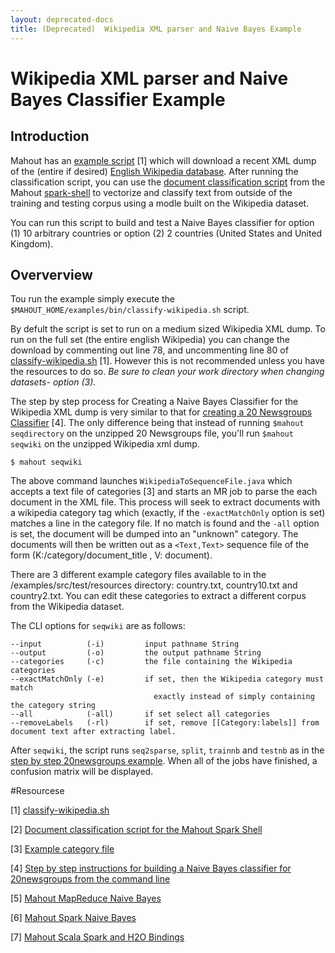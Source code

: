 ```yaml
---
layout: deprecated-docs
title: (Deprecated)  Wikipedia XML parser and Naive Bayes Example
---
```



# Wikipedia XML parser and Naive Bayes Classifier Example

## Introduction
Mahout has an [example script](https://github.com/apache/mahout/blob/master/examples/bin/classify-wikipedia.sh) [1] which will download a recent XML dump of the (entire if desired) [English Wikipedia database](http://dumps.wikimedia.org/enwiki/latest/). After running the classification script, you can use the [document classification script](https://github.com/apache/mahout/blob/master/examples/bin/spark-document-classifier.mscala) from the Mahout [spark-shell](http://mahout.apache.org/users/sparkbindings/play-with-shell.html) to vectorize and classify text from outside of the training and testing corpus using a modle built on the Wikipedia dataset.  

You can run this script to build and test a Naive Bayes classifier for option (1) 10 arbitrary countries or option (2) 2 countries (United States and United Kingdom).

## Oververview

Tou run the example simply execute the `$MAHOUT_HOME/examples/bin/classify-wikipedia.sh` script.

By defult the script is set to run on a medium sized Wikipedia XML dump.  To run on the full set (the entire english Wikipedia) you can change the download by commenting out line 78, and uncommenting line 80  of [classify-wikipedia.sh](https://github.com/apache/mahout/blob/master/examples/bin/classify-wikipedia.sh) [1]. However this is not recommended unless you have the resources to do so. *Be sure to clean your work directory when changing datasets- option (3).*

The step by step process for Creating a Naive Bayes Classifier for the Wikipedia XML dump is very similar to that for [creating a 20 Newsgroups Classifier](http://mahout.apache.org/users/classification/twenty-newsgroups.html) [4].  The only difference being that instead of running `$mahout seqdirectory` on the unzipped 20 Newsgroups file, you'll run `$mahout seqwiki` on the unzipped Wikipedia xml dump.

    $ mahout seqwiki 

The above command launches `WikipediaToSequenceFile.java` which accepts a text file of categories [3] and starts an MR job to parse the each document in the XML file.  This process will seek to extract documents with a wikipedia category tag which (exactly, if the `-exactMatchOnly` option is set) matches a line in the category file.  If no match is found and the `-all` option is set, the document will be dumped into an "unknown" category. The documents will then be written out as a `<Text,Text>` sequence file of the form (K:/category/document_title , V: document).

There are 3 different example category files available to in the /examples/src/test/resources
directory:  country.txt, country10.txt and country2.txt.  You can edit these categories to extract a different corpus from the Wikipedia dataset.

The CLI options for `seqwiki` are as follows:

    --input          (-i)         input pathname String
    --output         (-o)         the output pathname String
    --categories     (-c)         the file containing the Wikipedia categories
    --exactMatchOnly (-e)         if set, then the Wikipedia category must match
                                    exactly instead of simply containing the category string
    --all            (-all)       if set select all categories
    --removeLabels   (-rl)        if set, remove [[Category:labels]] from document text after extracting label.


After `seqwiki`, the script runs `seq2sparse`, `split`, `trainnb` and `testnb` as in the [step by step 20newsgroups example](http://mahout.apache.org/users/classification/twenty-newsgroups.html).  When all of the jobs have finished, a confusion matrix will be displayed.

#Resourcese

[1] [classify-wikipedia.sh](https://github.com/apache/mahout/blob/master/examples/bin/classify-wikipedia.sh)

[2] [Document classification script for the Mahout Spark Shell](https://github.com/apache/mahout/blob/master/examples/bin/spark-document-classifier.mscala)

[3] [Example category file](https://github.com/apache/mahout/blob/master/examples/src/test/resources/country10.txt)

[4] [Step by step instructions for building a Naive Bayes classifier for 20newsgroups from the command line](http://mahout.apache.org/users/classification/twenty-newsgroups.html)

[5] [Mahout MapReduce Naive Bayes](http://mahout.apache.org/users/classification/bayesian.html)

[6] [Mahout Spark Naive Bayes](http://mahout.apache.org/users/algorithms/spark-naive-bayes.html)

[7] [Mahout Scala Spark and H2O Bindings](http://mahout.apache.org/users/sparkbindings/home.html)

